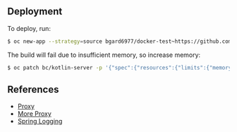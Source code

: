 
## Deployment

To deploy, run:

```sh
$ oc new-app --strategy=source bgard6977/docker-test~https://github.com/bgard6977/kotlin-server
```

The build will fail due to insufficient memory, so increase memory:

```sh
$ oc patch bc/kotlin-server -p '{"spec":{"resources":{"limits":{"memory":"1Gi"}}}}'
```

## References

- [Proxy](https://juristr.com/blog/2016/11/configure-proxy-api-angular-cli/)
- [More Proxy](https://github.com/angular/angular-cli/blob/master/docs/documentation/stories/proxy.md)
- [Spring Logging](https://www.javadevjournal.com/spring/log-incoming-requests-spring/)